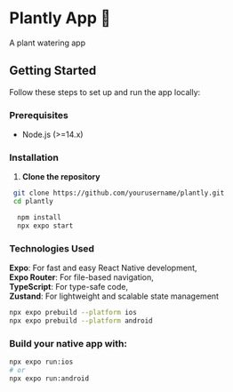 # Plantly App 🌱

A plant watering app

## Getting Started

Follow these steps to set up and run the app locally:

### Prerequisites

- Node.js (>=14.x)

### Installation

1. **Clone the repository**

```bash
 git clone https://github.com/yourusername/plantly.git
 cd plantly

```

```bash
  npm install
  npx expo start
```

### Technologies Used

**Expo**: For fast and easy React Native development,<br>
**Expo Router**: For file-based navigation,<br>
**TypeScript**: For type-safe code,<br>
**Zustand**: For lightweight and scalable state management

```bash
npx expo prebuild --platform ios
npx expo prebuild --platform android
```

### Build your native app with:

```bash
npx expo run:ios
# or
npx expo run:android
```
